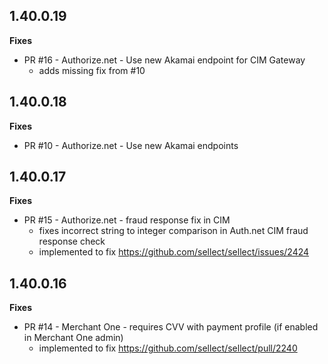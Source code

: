 1.40.0.19
----------
**Fixes**
- PR #16 - Authorize.net - Use new Akamai endpoint for CIM Gateway
  - adds missing fix from #10

1.40.0.18
----------
**Fixes**
- PR #10 - Authorize.net - Use new Akamai endpoints

1.40.0.17
----------
**Fixes**
- PR #15 - Authorize.net - fraud response fix in CIM
  - fixes incorrect string to integer comparison in Auth.net CIM fraud response check
  - implemented to fix https://github.com/sellect/sellect/issues/2424

1.40.0.16
----------
**Fixes**
- PR #14 - Merchant One - requires CVV with payment profile (if enabled in Merchant One admin)
  - implemented to fix https://github.com/sellect/sellect/pull/2240

